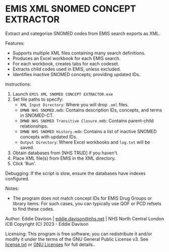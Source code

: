 
EMIS XML SNOMED CONCEPT EXTRACTOR
===================================
Extract and categorise SNOMED codes from EMIS search exports as XML.

Features:
- Supports multiple XML files containing many search definitions.
- Produces an Excel workbook for each EMIS search.
- For each workbook, creates tabs for each codeset.
- Extracts child codes used in EMIS, unless excluded.
- Identifies inactive SNOMED concepts; providing updated IDs.

Instructions:
1. Launch `EMIS XML SNOMED CONCEPT EXTRACTOR.exe`
2. Set file paths to specify:
    - `XML Input Directory`: Where you will drop `.xml` files.
    - `DMWB NHS SNOMED.mdb`: Contains description IDs, concepts, and terms in SNOMED-CT.
    - `DMWB NHS SNOMED Transitive Closure.mdb`: Contains parent-child relationships.
    - `DMWB NHS SNOMED History.mdb`: Contains a list of inactive SNOMED concepts with updated IDs.
    - `Output Directory`: Where Excel workbooks and `log.txt` will be saved.
3. Obtain databases from [NHS TRUD] if you haven't.
4. Place XML file(s) from EMIS in the XML directory.
5. Click 'Run'.

Debugging:
If the script is slow, ensure the databases have indexes configured.

Notes:
- The program does not match concept IDs for EMIS Drug Groups or library items. For such cases, you can typically use QOF or PCD refsets to find these codes.

Author:
Eddie Davison | eddie.davison@nhs.net | NHS North Central London ICB
Copyright (C) 2023 - Eddie Davison

Licensing:
This program is free software; you can redistribute it and/or modify it under the terms of the GNU General Public License v3. See [license.txt](./license.txt) or [GNU Licenses](https://www.gnu.org/licenses/) for full details..